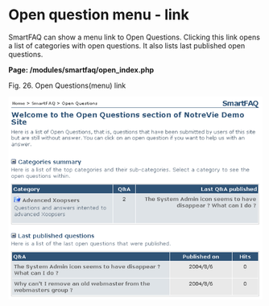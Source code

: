# Open question menu - link

SmartFAQ can show a menu link to Open Questions. Clicking this link opens a list of categories with open questions. It also lists last published open questions.

**Page: /modules/smartfaq/open\_index.php** 

  
Fig. 26. Open Questions\(menu\) link

![](.gitbook/assets/openquestions.png)


